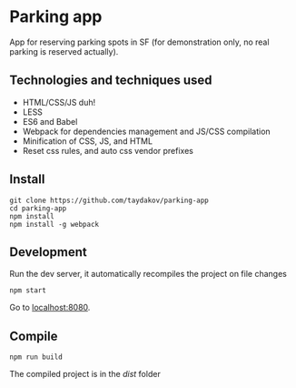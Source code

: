 # Parking app

App for reserving parking spots in SF (for demonstration only, no real parking is reserved actually).

## Technologies and techniques used

* HTML/CSS/JS duh!
* LESS
* ES6 and Babel
* Webpack for dependencies management and JS/CSS compilation
* Minification of CSS, JS, and HTML
* Reset css rules, and auto css vendor prefixes

## Install

```
git clone https://github.com/taydakov/parking-app
cd parking-app
npm install
npm install -g webpack
```

## Development

Run the dev server, it automatically recompiles the project on file changes

```
npm start
```

Go to [localhost:8080](http://localhost:8080/).

## Compile

```
npm run build
```

The compiled project is in the *dist* folder